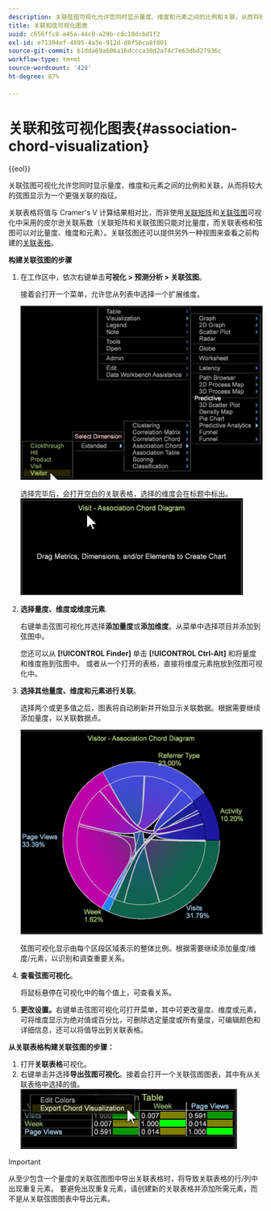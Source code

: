 ```yaml
---
description: 关联弦图可视化允许您同时显示量度、维度和元素之间的比例和关联，从而将较大的弦图显示为一个更强关联的指征。
title: 关联和弦可视化图表
uuid: c656ffc8-e45a-44c0-a29b-cdc10dcbd1f2
exl-id: e71394ef-4895-4a3e-912d-d6f56ca8f001
source-git-commit: b1dda69a606a16dccca30d2a74c7e63dbd27936c
workflow-type: tm+mt
source-wordcount: '428'
ht-degree: 87%

---
```


# 关联和弦可视化图表{#association-chord-visualization}

{{eol}}

关联弦图可视化允许您同时显示量度、维度和元素之间的比例和关联，从而将较大的弦图显示为一个更强关联的指征。

关联表格将值与 Cramer&#39;s V 计算结果相对比，而非使用[关联矩阵](/help/home/c-get-started/c-analysis-vis/c-correlation-analysis/c-correlation-analysis.md)和[关联弦图](/help/home/c-get-started/c-analysis-vis/associations-visualization.md)可视化中采用的皮尔逊关联系数（关联矩阵和关联弦图只能对比量度，而关联表格和弦图可以对比量度、维度和元素）。关联弦图还可以提供另外一种视图来查看之前构建的[关联表格](../../../home/c-get-started/c-analysis-vis/associations-visualization.md#concept-9d937dda38174875b32095c6eaf22f2f)。

**构建关联弦图的步骤**

1. 在工作区中，依次右键单击&#x200B;**可视化 > 预测分析 > 关联弦图**。

   接着会打开一个菜单，允许您从列表中选择一个扩展维度。

   ![](assets/association_chord1.png)

   选择完毕后，会打开空白的关联表格，选择的维度会在标题中标出。 ![](assets/association_chord2.png)

1. **选择量度、维度或维度元素**.

   右键单击弦图可视化并选择&#x200B;**添加量度**&#x200B;或&#x200B;**添加维度**。从菜单中选择项目并添加到弦图中。

   您还可以从 **[!UICONTROL Finder]** 单击 **[!UICONTROL Ctrl-Alt]** 和将量度和维度拖到弦图中。 或者从一个打开的表格，直接将维度元素拖放到弦图可视化中。

1. **选择其他量度、维度和元素进行关联**。

   选择两个或更多值之后，图表将自动刷新并开始显示关联数据。根据需要继续添加量度，以关联数据点。

   ![](assets/association_chord.png)

   弦图可视化显示由每个区段区域表示的整体比例。根据需要继续添加量度/维度/元素，以识别和调查重要关系。

1. **查看弦图可视化**。

   将鼠标悬停在可视化中的每个值上，可查看关系。

1. **更改设置。**&#x200B;右键单击弦图可视化可打开菜单，其中可更改量度、维度或元素，可将维度显示为绝对值或百分比，可删除选定量度或所有量度，可编辑颜色和详细信息，还可以将值导出到关联表格。

**从关联表格构建关联弦图的步骤：**

1. 打开&#x200B;**关联表格**&#x200B;可视化。
1. 右键单击并选择&#x200B;**导出弦图可视化**。接着会打开一个关联弦图图表，其中有从关联表格中选择的值。 ![](assets/association_table_to_chord.png)

>[!IMPORTANT]
>
>从至少包含一个量度的关联弦图图中导出关联表格时，将导致关联表格的行/列中出现重复元素。 要避免出现重复元素，请创建新的关联表格并添加所需元素，而不是从关联弦图图表中导出元素。
